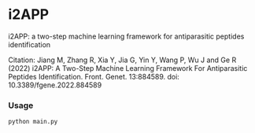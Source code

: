 # i2APP
i2APP: a two-step machine learning framework for antiparasitic peptides identification

Citation: Jiang M, Zhang R, Xia Y, Jia G, Yin Y, Wang P, Wu J and Ge R (2022) i2APP: A Two-Step Machine Learning Framework For Antiparasitic Peptides Identification. Front. Genet. 13:884589. doi: 10.3389/fgene.2022.884589

### Usage

~~~python
python main.py
~~~


